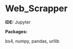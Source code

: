 # Web_Scrapper
<p><b>IDE:</b> Jupyter</p>
<p><b>Packages:</b></p>
<p>bs4, numpy, pandas, urllib</p>
